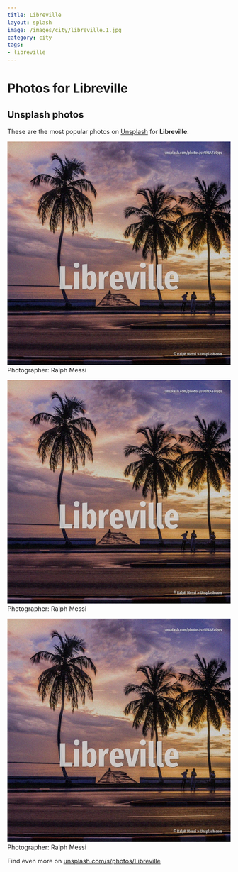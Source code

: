 ```yaml
---
title: Libreville
layout: splash
image: /images/city/libreville.1.jpg
category: city
tags:
- libreville
---
```

# Photos for Libreville
 
## Unsplash photos
These are the most popular photos on [Unsplash](https://unsplash.com) for **Libreville**.
 
![Libreville](/images/city/libreville.1.jpg)
Photographer:  Ralph Messi
 
![Libreville](/images/city/libreville.2.jpg)
Photographer:  Ralph Messi
 
![Libreville](/images/city/libreville.3.jpg)
Photographer:  Ralph Messi
 
Find even more on [unsplash.com/s/photos/Libreville](https://unsplash.com/s/photos/Libreville)
 

